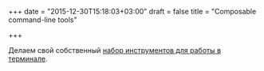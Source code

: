 +++
date = "2015-12-30T15:18:03+03:00"
draft = false
title = "Composable command-line tools"

+++

<p>Делаем свой собственный <a href="https://blog.gopheracademy.com/advent-2015/composable-command-line-tools/">набор инструментов для работы в терминале</a>.</p>

